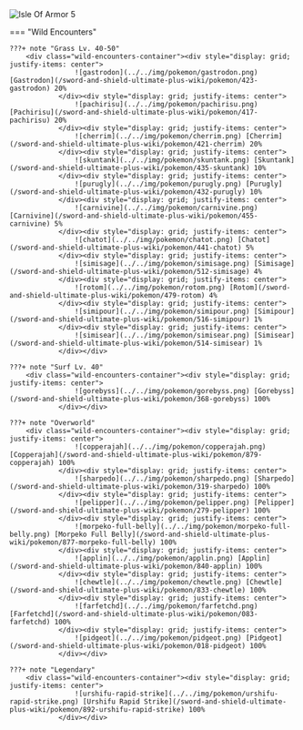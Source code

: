<img src="../../img/routes/Isle Of Armor 5.png" alt="Isle Of Armor 5"/>

=== "Wild Encounters"


	???+ note "Grass Lv. 40-50"
		<div class="wild-encounters-container"><div style="display: grid; justify-items: center">
                    ![gastrodon](../../img/pokemon/gastrodon.png) [Gastrodon](/sword-and-shield-ultimate-plus-wiki/pokemon/423-gastrodon) 20%
                </div><div style="display: grid; justify-items: center">
                    ![pachirisu](../../img/pokemon/pachirisu.png) [Pachirisu](/sword-and-shield-ultimate-plus-wiki/pokemon/417-pachirisu) 20%
                </div><div style="display: grid; justify-items: center">
                    ![cherrim](../../img/pokemon/cherrim.png) [Cherrim](/sword-and-shield-ultimate-plus-wiki/pokemon/421-cherrim) 20%
                </div><div style="display: grid; justify-items: center">
                    ![skuntank](../../img/pokemon/skuntank.png) [Skuntank](/sword-and-shield-ultimate-plus-wiki/pokemon/435-skuntank) 10%
                </div><div style="display: grid; justify-items: center">
                    ![purugly](../../img/pokemon/purugly.png) [Purugly](/sword-and-shield-ultimate-plus-wiki/pokemon/432-purugly) 10%
                </div><div style="display: grid; justify-items: center">
                    ![carnivine](../../img/pokemon/carnivine.png) [Carnivine](/sword-and-shield-ultimate-plus-wiki/pokemon/455-carnivine) 5%
                </div><div style="display: grid; justify-items: center">
                    ![chatot](../../img/pokemon/chatot.png) [Chatot](/sword-and-shield-ultimate-plus-wiki/pokemon/441-chatot) 5%
                </div><div style="display: grid; justify-items: center">
                    ![simisage](../../img/pokemon/simisage.png) [Simisage](/sword-and-shield-ultimate-plus-wiki/pokemon/512-simisage) 4%
                </div><div style="display: grid; justify-items: center">
                    ![rotom](../../img/pokemon/rotom.png) [Rotom](/sword-and-shield-ultimate-plus-wiki/pokemon/479-rotom) 4%
                </div><div style="display: grid; justify-items: center">
                    ![simipour](../../img/pokemon/simipour.png) [Simipour](/sword-and-shield-ultimate-plus-wiki/pokemon/516-simipour) 1%
                </div><div style="display: grid; justify-items: center">
                    ![simisear](../../img/pokemon/simisear.png) [Simisear](/sword-and-shield-ultimate-plus-wiki/pokemon/514-simisear) 1%
                </div></div>

	???+ note "Surf Lv. 40"
		<div class="wild-encounters-container"><div style="display: grid; justify-items: center">
                    ![gorebyss](../../img/pokemon/gorebyss.png) [Gorebyss](/sword-and-shield-ultimate-plus-wiki/pokemon/368-gorebyss) 100%
                </div></div>

	???+ note "Overworld"
		<div class="wild-encounters-container"><div style="display: grid; justify-items: center">
                    ![copperajah](../../img/pokemon/copperajah.png) [Copperajah](/sword-and-shield-ultimate-plus-wiki/pokemon/879-copperajah) 100%
                </div><div style="display: grid; justify-items: center">
                    ![sharpedo](../../img/pokemon/sharpedo.png) [Sharpedo](/sword-and-shield-ultimate-plus-wiki/pokemon/319-sharpedo) 100%
                </div><div style="display: grid; justify-items: center">
                    ![pelipper](../../img/pokemon/pelipper.png) [Pelipper](/sword-and-shield-ultimate-plus-wiki/pokemon/279-pelipper) 100%
                </div><div style="display: grid; justify-items: center">
                    ![morpeko-full-belly](../../img/pokemon/morpeko-full-belly.png) [Morpeko Full Belly](/sword-and-shield-ultimate-plus-wiki/pokemon/877-morpeko-full-belly) 100%
                </div><div style="display: grid; justify-items: center">
                    ![applin](../../img/pokemon/applin.png) [Applin](/sword-and-shield-ultimate-plus-wiki/pokemon/840-applin) 100%
                </div><div style="display: grid; justify-items: center">
                    ![chewtle](../../img/pokemon/chewtle.png) [Chewtle](/sword-and-shield-ultimate-plus-wiki/pokemon/833-chewtle) 100%
                </div><div style="display: grid; justify-items: center">
                    ![farfetchd](../../img/pokemon/farfetchd.png) [Farfetchd](/sword-and-shield-ultimate-plus-wiki/pokemon/083-farfetchd) 100%
                </div><div style="display: grid; justify-items: center">
                    ![pidgeot](../../img/pokemon/pidgeot.png) [Pidgeot](/sword-and-shield-ultimate-plus-wiki/pokemon/018-pidgeot) 100%
                </div></div>

	???+ note "Legendary"
		<div class="wild-encounters-container"><div style="display: grid; justify-items: center">
                    ![urshifu-rapid-strike](../../img/pokemon/urshifu-rapid-strike.png) [Urshifu Rapid Strike](/sword-and-shield-ultimate-plus-wiki/pokemon/892-urshifu-rapid-strike) 100%
                </div></div>




